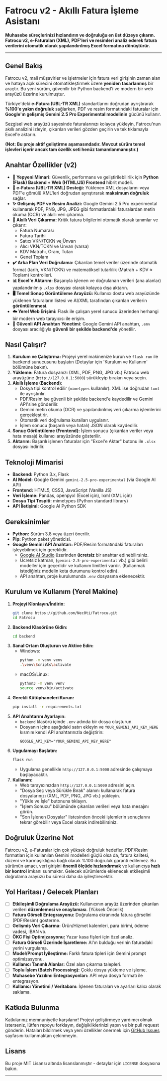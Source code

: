 # Fatrocu v2 - Akıllı Fatura İşleme Asistanı

**Muhasebe süreçlerinizi hızlandırın ve doğruluğu en üst düzeye çıkarın. Fatrocu v2, e-Faturaları (XML), PDF'leri ve resimleri analiz ederek fatura verilerini otomatik olarak yapılandırılmış Excel formatına dönüştürür.**

---

## Genel Bakış

Fatrocu v2, mali müşavirler ve işletmeler için fatura veri girişinin zaman alan ve hataya açık sürecini otomatikleştirmek üzere **yeniden tasarlanmış** bir araçtır. Bu yeni sürüm, güvenilir bir Python backend'i ve modern bir web arayüzü üzerine kurulmuştur.

Türkiye'deki **e-Fatura (UBL-TR XML)** standartlarını doğrudan ayrıştırarak **%100'e yakın doğruluk** sağlarken, PDF ve resim formatındaki faturalar için **Google'ın gelişmiş Gemini 2.5 Pro Experimental modelinin** gücünü kullanır.

Sezgisel web arayüzü sayesinde faturalarınızı kolayca yükleyin, Fatrocu'nun akıllı analizini izleyin, çıkarılan verileri gözden geçirin ve tek tıklamayla Excel'e aktarın.

**(Not: Bu proje aktif geliştirme aşamasındadır. Mevcut sürüm temel işlevleri içerir ancak tam özellik seti henüz tamamlanmamıştır.)**

## Anahtar Özellikler (v2)

*   **🚀 Yepyeni Mimari:** Güvenlik, performans ve geliştirilebilirlik için **Python (Flask) Backend + Web (HTML/JS) Frontend** hibrit modeli.
*   **🥇 e-Fatura (UBL-TR XML) Desteği:** Yüklenen XML dosyalarını veya PDF'e gömülü XML'leri doğrudan ayrıştırarak **maksimum doğruluk** sağlar.
*   **✨ Gelişmiş PDF ve Resim Analizi:** Google Gemini 2.5 Pro experimental kullanarak PDF, PNG, JPG, JPEG gibi formatlardaki faturalardan metin okuma (OCR) ve akıllı veri çıkarma.
*   **🧠 Akıllı Veri Çıkarma:** Kritik fatura bilgilerini otomatik olarak tanımlar ve çıkarır:
    *   Fatura Numarası
    *   Fatura Tarihi
    *   Satıcı VKN/TCKN ve Ünvan
    *   Alıcı VKN/TCKN ve Ünvan (varsa)
    *   KDV Matrahı, Oranı, Tutarı
    *   Genel Toplam
*   **✔️ Arka Plan Veri Doğrulama:** Çıkarılan temel veriler üzerinde otomatik format (tarih, VKN/TCKN) ve matematiksel tutarlılık (Matrah + KDV ≈ Toplam) kontrolleri.
*   **📊 Excel'e Aktarım:** Başarıyla işlenen ve doğrulanan verileri (ana alanlar) yapılandırılmış `.xlsx` dosyası olarak kolayca dışa aktarın.
*   **🖥️ Temel Sonuç Görüntüleme Arayüzü:** Kullanıcı dostu web arayüzünde yüklenen faturaların listesi ve AI/XML tarafından çıkarılan verilerin **görüntülenmesi**.
*   **☁️ Yerel Web Erişimi:** Flask ile çalışan yerel sunucu üzerinden herhangi bir modern web tarayıcısı ile erişim.
*   **🔐 Güvenli API Anahtarı Yönetimi:** Google Gemini API anahtarı, `.env` dosyası aracılığıyla **güvenli bir şekilde backend'de** yönetilir.

## Nasıl Çalışır?

1.  **Kurulum ve Çalıştırma:** Projeyi yerel makinenize kurun ve `flask run` ile backend sunucusunu başlatın (Detaylar için 'Kurulum ve Kullanım' bölümüne bakın).
2.  **Yükleme:** Fatura dosyanızı (XML, PDF, PNG, JPG vb.) Fatrocu web arayüzüne (`http://127.0.0.1:5000`) sürükleyip bırakın veya seçin.
3.  **Akıllı İşleme (Backend):**
    *   Dosya tipi kontrol edilir (`mimetypes` kullanılır). XML ise doğrudan `lxml` ile ayrıştırılır.
    *   PDF/Resim ise güvenli bir şekilde backend'e kaydedilir ve Gemini API'sine gönderilir.
    *   Gemini metin okuma (OCR) ve yapılandırılmış veri çıkarma işlemlerini gerçekleştirir.
    *   Otomatik veri doğrulama kuralları uygulanır.
    *   İşlem sonucu (başarılı veya hatalı) JSON olarak kaydedilir.
4.  **Sonuç Görüntüleme (Frontend):** İşlem sonucu (çıkarılan veriler veya hata mesajı) kullanıcı arayüzünde gösterilir.
5.  **Aktarım:** Başarılı işlenen faturalar için "Excel'e Aktar" butonu ile `.xlsx` dosyası indirilir.

## Teknoloji Mimarisi

*   **Backend:** Python 3.x, Flask
*   **AI Model:** Google Gemini `gemini-2.5-pro-experimental` (via Google AI API)
*   **Frontend:** HTML5, CSS3, JavaScript (Vanilla JS)
*   **Veri İşleme:** Pandas, openpyxl (Excel için), lxml (XML için)
*   **Dosya Tipi Tespiti:** mimetypes (Python standard library)
*   **API İletişimi:** Google AI Python SDK

## Gereksinimler

*   **Python:** Sürüm 3.8 veya üzeri önerilir.
*   **Pip:** Python paket yöneticisi.
*   **Google Gemini API Anahtarı:** PDF/Resim formatındaki faturaları işleyebilmek için gereklidir.
    *   [Google AI Studio](https://aistudio.google.com/app/apikey) üzerinden **ücretsiz** bir anahtar edinebilirsiniz.
    *   Ücretsiz katman, (`gemini-2.5-pro-experimental` vb.) gibi belirli modeller için geçerlidir ve kullanım limitleri vardır. (Kullanmak istediğiniz modelin kota durumunu kontrol edin).
    *   API anahtarı, proje kurulumunda `.env` dosyasına eklenecektir.

## Kurulum ve Kullanım (Yerel Makine)

1.  **Projeyi Klonlayın/İndirin:**
    ```bash
    git clone https://github.com/Nec0ti/Fatrocu.git
    cd Fatrocu
    ```
2.  **Backend Klasörüne Gidin:**
    ```bash
    cd backend
    ```
3.  **Sanal Ortam Oluşturun ve Aktive Edin:**
    *   Windows:
        ```bash
        python -m venv venv
        .\venv\Scripts\activate
        ```
    *   macOS/Linux:
        ```bash
        python3 -m venv venv
        source venv/bin/activate
        ```
4.  **Gerekli Kütüphaneleri Kurun:**
    ```bash
    pip install -r requirements.txt
    ```
5.  **API Anahtarını Ayarlayın:**
    *   `backend` klasörü içinde `.env` adında bir dosya oluşturun.
    *   Dosyanın içine aşağıdaki satırı ekleyin ve `YOUR_GEMINI_API_KEY_HERE` kısmını kendi API anahtarınızla değiştirin:
        ```
        GOOGLE_API_KEY="YOUR_GEMINI_API_KEY_HERE"
        ```
6.  **Uygulamayı Başlatın:**
    ```bash
    flask run
    ```
    *   Uygulama genellikle `http://127.0.0.1:5000` adresinde çalışmaya başlayacaktır.
7.  **Kullanım:**
    *   Web tarayıcınızdan `http://127.0.0.1:5000` adresini açın.
    *   "Dosya Seç veya Sürükle Bırak" alanını kullanarak fatura dosyalarınızı (XML, PDF, PNG, JPG vb.) yükleyin.
    *   "Yükle ve İşle" butonuna tıklayın.
    *   "İşlem Sonucu" bölümünde çıkarılan verileri veya hata mesajını görün.
    *   "Son İşlenen Dosyalar" listesinden önceki işlemlerin sonuçlarını tekrar görebilir veya Excel olarak indirebilirsiniz.

## Doğruluk Üzerine Not

Fatrocu v2, e-Faturalar için çok yüksek doğruluk hedefler. PDF/Resim formatları için kullanılan Gemini modelleri güçlü olsa da, fatura kalitesi, düzeni ve karmaşıklığına bağlı olarak %100 doğruluk garanti edilemez. Bu sürümün amacı, veri girişini **önemli ölçüde hızlandırmak** ve kullanıcıya **hızlı bir kontrol** imkanı sunmaktır. Gelecek sürümlerde eklenecek etkileşimli doğrulama arayüzü bu süreci daha da iyileştirecektir.

## Yol Haritası / Gelecek Planları

*   [ ] **Etkileşimli Doğrulama Arayüzü:** Kullanıcının arayüz üzerinden çıkarılan verileri **düzenlemesi ve onaylaması**. (Yüksek Öncelik)
*   [ ] **Fatura Görseli Entegrasyonu:** Doğrulama ekranında fatura görselini (PDF/Resim) gösterme.
*   [ ] **Gelişmiş Veri Çıkarma:** Ürün/Hizmet kalemleri, para birimi, ödeme vadesi, IBAN vb.
*   [ ] **ÖKC Fişi Optimizasyonu:** Yazar kasa fişleri için özel analiz.
*   [ ] **Fatura Görseli Üzerinde İşaretleme:** AI'ın bulduğu verinin faturadaki yerini vurgulama.
*   [ ] **Model/Prompt İyileştirme:** Farklı fatura tipleri için Gemini prompt optimizasyonu.
*   [ ] **Kullanıcı Tanımlı Alanlar:** Özel alan çıkarma talepleri.
*   [ ] **Toplu İşlem (Batch Processing):** Çoklu dosya yükleme ve işleme.
*   [ ] **Muhasebe Yazılımı Entegrasyonları:** API veya dosya formatı ile entegrasyon.
*   [ ] **Kullanıcı Yönetimi / Veritabanı:** İşlenen faturaları ve ayarları kalıcı olarak saklama.

## Katkıda Bulunma

Katkılarınız memnuniyetle karşılanır! Projeyi geliştirmeye yardımcı olmak isterseniz, lütfen repoyu forklayın, değişikliklerinizi yapın ve bir pull request gönderin. Hataları bildirmek veya yeni özellikler önermek için [GitHub Issues](https://github.com/Nec0ti/Fatrocu/issues) sayfasını kullanmaktan çekinmeyin.

## Lisans

Bu proje MIT Lisansı altında lisanslanmıştır - detaylar için `LICENSE` dosyasına bakın.

---
